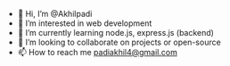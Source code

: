 - 👋 Hi, I’m @Akhilpadi
- 👀 I’m interested in web development
- 🌱 I’m currently learning node.js, express.js (backend)
- 💞️ I’m looking to collaborate on projects or open-source
- 📫 How to reach me padiakhil4@gmail.com

<!---
Akhilpadi/Akhilpadi is a ✨ special ✨ repository because its `README.md` (this file) appears on your GitHub profile.
You can click the Preview link to take a look at your changes.
--->

